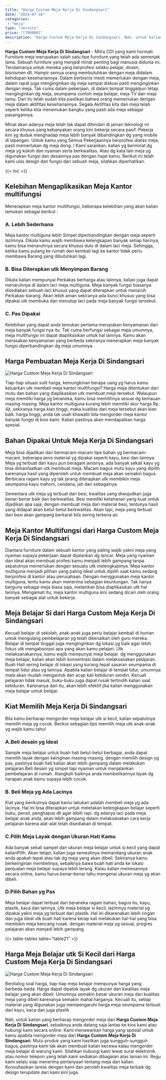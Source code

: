 ```yaml
---
title: "Harga Custom Meja Kerja Di Sindangsari"
date: "2024-07-10"
categories:
 - "meja"
type: "service"
price: "[700000]"
description: "Harga Custom Meja Kerja Di Sindangsari. Nah, untuk kalian yang berharap mengorder meja dari **Harga Custom Meja Kerja Di Sindangsari**, sebaiknya anda datang..."
---
```


**Harga Custom Meja Kerja Di Sindangsari** - Mitra CDI yang kami hormati. Furniture meja merupakan salah satu tipe furniture yang telah ada semenjak lama. Sebuah furniture yang menjadi minat penting bagi manusia didunia ini. Terutamanya untuk mereka yang berprofesi selaku pelajar, dosen, bisnismen dll. Hampir semua orang membutuhkan dengan meja didalam kehidupan kesehariannya. Dalam berbisnis mesti memerlukan dengan meja, dalam rapat juga menginginkan dg meja sampai diskusi pasti menginginkan dengan meja. Tak cuma dalam pekerjaan, di dalam tempat tinggalpun tetap menginginkan dg meja, seumpama contoh meja belajar, meja TV dan meja tamu. Dari itu telah sudah kita pastikan bahwa orang memerlukan dengan meja dalam aktifitas kesehariannya. Segala Aktifitas kita dan meja telah seperti ketika kita menemukan bangku yang pasti ada meja sebagai pasangannya.

Minat akan adanya meja telah tak dapat dihindari di jaman teknologi ini secara khusus yang kebanyakan orang kini bekerja secara pasif. Pekerja kini yg duduk menghadap meja lebih banyak dibandingkan dg yang mobile di lapangan. Untuk kamu yang Semua Pekerjaannya berprofesi diatas meja, pasti memerlukan dg meja dong..! Kami sarankan, kalian yg berminat dg meja yg kokoh dan nyaman serta berkwalitas. Atau dg kata lain meja yg digunakan fungsi dan desainnya pas dengan hajat kamu. Berikut ini telah kami ulas design dan fungsi dari sebuah meja, silahkan diperhatikan.

{{< toc >}}

## Kelebihan Mengaplikasikan Meja Kantor multifungsi

Menerapkan meja kantor multifungsi, beberapa kelebihan yang akan kalian temukan sebagai berikut :

### A. Lebih Sederhana

Meja kantor multiguna lebih Simpel diperbandingkan dengan meja seperti lazimnya. Dikala kamu wajib membawa kelengkapan banyak setiap harinya, kamu bisa menaruhnya secara khusus dulu di dalam laci meja. Sehingga, ketika kamu pulang ke rumah dan kembali lagi ke kantor tidak perlu membawa Barang yang dibutuhkan lagi.

### B. Bisa Diterapkan utk Menyimpan Barang

Dikala kalian mempunyai Perkakas berharga atau lainnya, kalian juga dapat menaruhnya di dalam laci meja multiguna. Meja banyak fungsi biasanya disediakan sebuah laci khusus yang dapat diterapkan untuk menaruh Perkakas-barang. Akan lebih aman sekiranya ada kunci khusus yang bisa dipakai utk membuka dan menutup laci pada meja banyak fungsi tersebut.

### C. Pas Dipakai

Kelebihan yang dapat anda temukan pertama merupakan kenyamanan dari meja banyak fungsi nya itu. Tak cuma berfungsi sebagai meja umumnya, meja multifungsi ini dapat diaplikasikan untuk hal lainnya. Kamu akan merasakan kenyamanan yang berbeda sekiranya menerapkan meja banyak fungsi diperbandingkan dg meja umumnya.

## Harga Pembuatan Meja Kerja Di Sindangsari

![Harga Custom Meja Kerja Di Sindangsari](/images/meja/meja-dewasa-024.jpg)

Tiap-tiap situasi sulit harga, kemungkinan berapa uang yg harus kamu keluarkan utk membeli meja kantor multifungsi? Harga meja ditentukan dari mutu dan bahan yang diaplikasikan utk membuat meja tersebut. Walaupun meja memiliki harga yg beraneka, kamu bisa memilihnya sesuai dg kemauan masing-masing. Meja kantor multiguna kurang lebih memiliki skor harga Rp. 4jt, sekiranya harga kian tinggi, maka kualitas dari meja tersebut akan kian baik. harga tinggi, anda tak usah khawatir bila mengorder meja kantor banyak fungsi di kios kami. Kalian pastinya akan mendapatkan harga spesial.

## Bahan Dipakai Untuk Meja Kerja Di Sindangsari

Meja bisa dijadikan dari bermacam-macam tipe bahan yg bermacam-macam, beberapa jenis material yg dipakai seperti kayu, besi dan lainnya. Meja yg terbuat dari kayu pun beragam jenisnya, ada banyak sekali kayu yg bisa dimanfaatkan utk membuat meja. Macam bagus mutu kayu yang dipilih karenanya hasil yang diperoleh untuk membuat meja akan semakin bagus. Berbicara ragam kayu yg tak jarang diterapkan utk membikin meja seumpama kayu mahoni, cendana, jati dan sebagainya.

Sementara utk meja yg terbuat dari besi, kwalitas yang diwujudkan juga benar-benar baik dan berkwalitas. Besi memiliki ketahanan yang kuat untuk dijadikan apa saja, dengan membuat meja dari material besi, tentunya hasil yang didapat akan betul-betul berkwalitas. Akan tapi, meja yang terbuat dari besi akan gampang berkarat bila sering terkena air.

## Meja Kantor Multifungsi dari Harga Custom Meja Kerja Di Sindangsari

Diantara furniture dalam sebuah kantor yang paling wajib yakni meja yang nyaman supaya pekerjaan dapat dijalankan dg lancar. Meja yang nyaman dan ideal akan membuat profesi kamu menjadi lebih gampang tanpa sepatutnya memerlukan dengan sesuatu utk melengkapinya. Meja kantor multiguna menjadi pilihan yang paling ideal untuk dipilih saat kamu sedang berprofesi di kantor atau perusahaan. Dengan menggunakan meja kantor multiguna, tentu kamu akan menerima sebagian keuntungan. Tak hanya berguna sebagai meja biasa saja, melainkan bisa diaplikasikan utk hal lainnya. Mengamati itu, meja kantor multiguna kini sedang dicari oleh orang banyak sebagai alat untuk bekerja.

## Meja Belajar Si dari Harga Custom Meja Kerja Di Sindangsari

Kecuali belajar di sekolah, anak-anak juga perlu belajar kembali di hunian untuk mengulang pembelajaran yg telah dikenalkan oleh guru mereka. Belajar di tempat tinggal juga menginginkan dg lokasi yg baik agar lebih fokus utk mengabsorpsi apa yang akan kamu pelajari. Utk melaksanakannya, kamu wajib mempunyai meja belajar. dg menggunakan meja belajar, kalian akan lebih konsentrasi dalam melaksanakan pelajaran. Buah Hati sering belajar di lokasi yang kurang tepat sasaran seumpama di tempat tidur atau yg lainnya. Apabila kalian belajar di tempat tidur, umumnya mata akan mudah mengantuk dan acap kali ketiduran sendiri. Kecuali pelajaran tidak masuk, buku-buku juga dapat rusak tertindih kalian saat ketiduran. Karenanya dari itu, akan lebih efektif jika kalian menggunakan meja belajar untuk belajar.

## Kiat Memilih Meja Kerja Di Sindangsari

Bila kamu berharap mengorder meja belajar utk si kecil, kalian sepatutnya memilih meja yg cocok. Berikut sebagian tips memilih meja utk anak-anak yg wajib kamu tahu!

### A.Beli desain yg Ideal

Sample meja belajar untuk buah hati betul-betul berbagai, anda dapat memilih layak dengan keinginan masing-masing. dengan memilih design yg pas, pastinya buah hati kalian akan lebih gampang dalam melakukan pelajaran.Beli desain yg simpel tapi nyaman untuk menjalankan pembelajaran di rumah. Alangkah baiknya anda membelikannya layak dg harapan anak kamu supaya lebih cocok.

### B. Beli Meja yg Ada Lacinya

Kiat yang berikutnya dapat kamu lakukan adalah membeli meja yg ada lacinya. Hal ini bisa diterapkan untuk meletakan kelengkapan belajar seperti buku, pensil, penghapus dll agar lebih rapi. dg adanya laci pada meja belajar anak anda, akan lebih gampang dalam melaksanakan cara kerja pelajaran karena alat-alat telah disediakan di tempat.

### C.Pilih Meja Layak dengan Ukuran Hati Kamu

Ada banyak sekali sampel dan ukuran meja belajar untuk si kecil yang dapat kalianPilih. Akan tetapi, kalian juga semestinya memandang ukuran anak anda apakah tepat atau tak dg meja yang akan dibeli. Sekiranya kamu berkeinginan membelinya, sebaiknya bawa buah hati anda ke lokasi penjualan meja belajar supaya lebih terang. Kalau kalian memesannya secara online, kamu harus benar-benar tahu mengenai ukuran meja yg akan dibeli.

### D.Pilih Bahan yg Pas

Meja belajar dapat terbuat dari beraneka ragam bahan, bagus itu, kayu, plastik, kaca dan lainnya. Utk meja belajar si kecil, lazimnya material yg dipakai yakni meja yg terbuat dari plastik. Hal ini dikarenakan lebih ringan dan juga ideal utk buah hati karena kerap kali melakukan hal-hal yang bisa membikin meja kencang rusak. dengan material meja yg sesuai, progres pelajaran akan menjadi lebih gampang.

{{< table-tables table="table21" >}}

## Harga Meja Belajar utk Si Kecil dari Harga Custom Meja Kerja Di Sindangsari

![Harga Custom Meja Kerja Di Sindangsari](/images/meja/meja-anak-016.jpg)

Berdialog soal harga, tiap-tiap meja belajar mempunyai harga yang berbeda-beda. Harga dapat dipatok layak dg ukuran dan kwalitas meja belajar yang akan dibeli. Umumnya semakin besar ukuran meja dan kualitas meja yang dibeli karenanya semakin mahal harganya. Kecuali itu, setiap material yang digunakan juga mempengaruhi harga meja seumpama terbuat dari kayu, kaca dan juga plastik

Nah, untuk kalian yang berharap mengorder meja dari **Harga Custom Meja Kerja Di Sindangsari**, sebaiknya anda datang saja lantas ke kios kami atau hubungi kami secara online. Kami menawarkan harga yang spesial untuk kamu apabila mengorder meja dari **Harga Custom Meja Kerja Di Sindangsari**. Mutu produk yang kami hasilkan juga sungguh-sungguh bagus, pastinya kami tak akan membuat kalian kecewa kalau mengorder meja belajar di warung kami. Silahkan hubungi kami lewat surat elektronik atau nomor telepon yang telah kami sediakan dibagaian atas laman ini. Regu kami selalu siap menerima pertanyaan tentang meja dari kalian. Konsultasikan lantas dengan kami dan peroleh kwalitas meja terbaik dg design terupdate dari kami kini juga.
